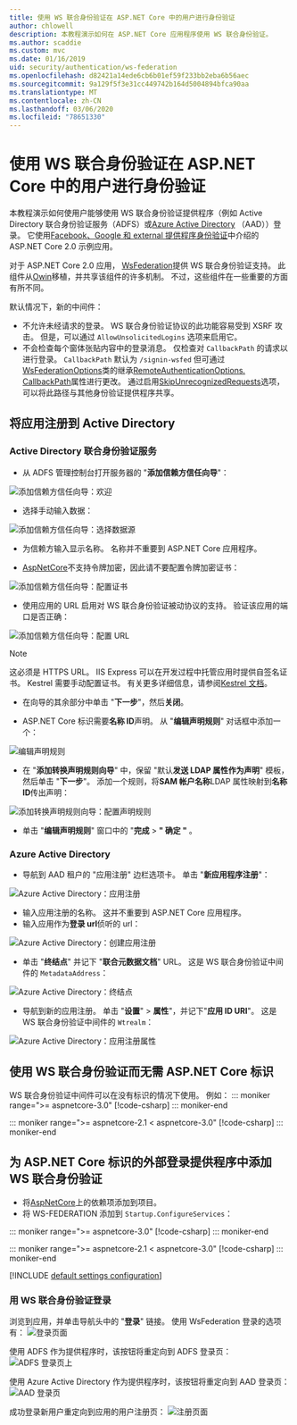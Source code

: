```yaml
---
title: 使用 WS 联合身份验证在 ASP.NET Core 中的用户进行身份验证
author: chlowell
description: 本教程演示如何在 ASP.NET Core 应用程序使用 WS 联合身份验证。
ms.author: scaddie
ms.custom: mvc
ms.date: 01/16/2019
uid: security/authentication/ws-federation
ms.openlocfilehash: d82421a14ede6cb6b01ef59f233bb2eba6b56aec
ms.sourcegitcommit: 9a129f5f3e31cc449742b164d5004894bfca90aa
ms.translationtype: MT
ms.contentlocale: zh-CN
ms.lasthandoff: 03/06/2020
ms.locfileid: "78651330"
---
```

# <a name="authenticate-users-with-ws-federation-in-aspnet-core"></a>使用 WS 联合身份验证在 ASP.NET Core 中的用户进行身份验证

本教程演示如何使用户能够使用 WS 联合身份验证提供程序（例如 Active Directory 联合身份验证服务（ADFS）或[Azure Active Directory](/azure/active-directory/) （AAD））登录。 它使用[Facebook、Google 和 external 提供程序身份验证](xref:security/authentication/social/index)中介绍的 ASP.NET Core 2.0 示例应用。

对于 ASP.NET Core 2.0 应用， [WsFederation](https://www.nuget.org/packages/Microsoft.AspNetCore.Authentication.WsFederation)提供 WS 联合身份验证支持。 此组件从[Owin](https://www.nuget.org/packages/Microsoft.Owin.Security.WsFederation)移植，并共享该组件的许多机制。 不过，这些组件在一些重要的方面有所不同。

默认情况下，新的中间件：

* 不允许未经请求的登录。 WS 联合身份验证协议的此功能容易受到 XSRF 攻击。 但是，可以通过 `AllowUnsolicitedLogins` 选项来启用它。
* 不会检查每个窗体张贴内容中的登录消息。 仅检查对 `CallbackPath` 的请求以进行登录。 `CallbackPath` 默认为 `/signin-wsfed` 但可通过[WsFederationOptions](/dotnet/api/microsoft.aspnetcore.authentication.wsfederation.wsfederationoptions)类的继承[RemoteAuthenticationOptions. CallbackPath](/dotnet/api/microsoft.aspnetcore.authentication.remoteauthenticationoptions.callbackpath)属性进行更改。 通过启用[SkipUnrecognizedRequests](/dotnet/api/microsoft.aspnetcore.authentication.wsfederation.wsfederationoptions.skipunrecognizedrequests)选项，可以将此路径与其他身份验证提供程序共享。

## <a name="register-the-app-with-active-directory"></a>将应用注册到 Active Directory

### <a name="active-directory-federation-services"></a>Active Directory 联合身份验证服务

* 从 ADFS 管理控制台打开服务器的 "**添加信赖方信任向导**"：

![添加信赖方信任向导：欢迎](ws-federation/_static/AdfsAddTrust.png)

* 选择手动输入数据：

![添加信赖方信任向导：选择数据源](ws-federation/_static/AdfsSelectDataSource.png)

* 为信赖方输入显示名称。 名称并不重要到 ASP.NET Core 应用程序。

* [AspNetCore](https://www.nuget.org/packages/Microsoft.AspNetCore.Authentication.WsFederation)不支持令牌加密，因此请不要配置令牌加密证书：

![添加信赖方信任向导：配置证书](ws-federation/_static/AdfsConfigureCert.png)

* 使用应用的 URL 启用对 WS 联合身份验证被动协议的支持。 验证该应用的端口是否正确：

![添加信赖方信任向导：配置 URL](ws-federation/_static/AdfsConfigureUrl.png)

> [!NOTE]
> 这必须是 HTTPS URL。 IIS Express 可以在开发过程中托管应用时提供自签名证书。 Kestrel 需要手动配置证书。 有关更多详细信息，请参阅[Kestrel 文档](xref:fundamentals/servers/kestrel)。

* 在向导的其余部分中单击 "**下一步**"，然后**关闭**。

* ASP.NET Core 标识需要**名称 ID**声明。 从 "**编辑声明规则**" 对话框中添加一个：

![编辑声明规则](ws-federation/_static/EditClaimRules.png)

* 在 "**添加转换声明规则向导**" 中，保留 "默认**发送 LDAP 属性作为声明**" 模板，然后单击 "**下一步**"。 添加一个规则，将**SAM 帐户名称**LDAP 属性映射到**名称 ID**传出声明：

![添加转换声明规则向导：配置声明规则](ws-federation/_static/AddTransformClaimRule.png)

* 单击 "**编辑声明规则**" 窗口中的 "**完成** >  **" 确定 "** 。

### <a name="azure-active-directory"></a>Azure Active Directory

* 导航到 AAD 租户的 "应用注册" 边栏选项卡。 单击 "**新应用程序注册**"：

![Azure Active Directory：应用注册](ws-federation/_static/AadNewAppRegistration.png)

* 输入应用注册的名称。 这并不重要到 ASP.NET Core 应用程序。
* 输入应用作为**登录 url**侦听的 url：

![Azure Active Directory：创建应用注册](ws-federation/_static/AadCreateAppRegistration.png)

* 单击 "**终结点**" 并记下 "**联合元数据文档**" URL。 这是 WS 联合身份验证中间件的 `MetadataAddress`：

![Azure Active Directory：终结点](ws-federation/_static/AadFederationMetadataDocument.png)

* 导航到新的应用注册。 单击 "**设置**" > **属性**"，并记下"**应用 ID URI**"。 这是 WS 联合身份验证中间件的 `Wtrealm`：

![Azure Active Directory：应用注册属性](ws-federation/_static/AadAppIdUri.png)

## <a name="use-ws-federation-without-aspnet-core-identity"></a>使用 WS 联合身份验证而无需 ASP.NET Core 标识

WS 联合身份验证中间件可以在没有标识的情况下使用。 例如：
::: moniker range=">= aspnetcore-3.0"
[!code-csharp[](ws-federation/samples/StartupNon31.cs?name=snippet)]
::: moniker-end

::: moniker range=">= aspnetcore-2.1 < aspnetcore-3.0"
[!code-csharp[](ws-federation/samples/StartupNon21.cs?name=snippet)]
::: moniker-end

## <a name="add-ws-federation-as-an-external-login-provider-for-aspnet-core-identity"></a>为 ASP.NET Core 标识的外部登录提供程序中添加 WS 联合身份验证

* 将[AspNetCore](https://www.nuget.org/packages/Microsoft.AspNetCore.Authentication.WsFederation)上的依赖项添加到项目。
* 将 WS-FEDERATION 添加到 `Startup.ConfigureServices`：

::: moniker range=">= aspnetcore-3.0"
[!code-csharp[](ws-federation/samples/Startup31.cs?name=snippet)]
::: moniker-end

::: moniker range=">= aspnetcore-2.1 < aspnetcore-3.0"
[!code-csharp[](ws-federation/samples/Startup21.cs?name=snippet)]
::: moniker-end

[!INCLUDE [default settings configuration](social/includes/default-settings.md)]

### <a name="log-in-with-ws-federation"></a>用 WS 联合身份验证登录

浏览到应用，并单击导航头中的 "**登录**" 链接。 使用 WsFederation 登录的选项有： ![登录页面](ws-federation/_static/WsFederationButton.png)

使用 ADFS 作为提供程序时，该按钮将重定向到 ADFS 登录页： ![ADFS 登录页上](ws-federation/_static/AdfsLoginPage.png)

使用 Azure Active Directory 作为提供程序时，该按钮将重定向到 AAD 登录页： ![AAD 登录页](ws-federation/_static/AadSignIn.png)

成功登录新用户重定向到应用的用户注册页： ![注册页面](ws-federation/_static/Register.png)